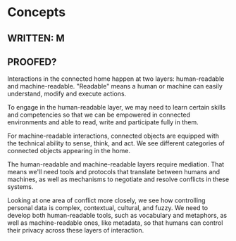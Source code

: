 # Concepts

## WRITTEN: M
## PROOFED?

Interactions in the connected home happen at two layers: human-readable and machine-readable. "Readable" means a human or machine can easily understand, modify and execute actions.

To engage in the human-readable layer, we may need to learn certain skills and competencies so that we can be empowered in connected environments and able to read, write and participate fully in them.

For machine-readable interactions, connected objects are equipped with the technical ability to sense, think, and act. We see different categories of connected objects appearing in the home. 

The human-readable and machine-readable layers require mediation. That means we'll need tools and protocols that translate between humans and machines, as well as mechanisms to negotiate and resolve conflicts in these systems.

Looking at one area of conflict more closely, we see how controlling personal data is complex, contextual, cultural, and fuzzy. We need to develop both human-readable tools, such as vocabulary and metaphors, as well as machine-readable ones, like metadata, so that humans can control their privacy across these layers of interaction. 
